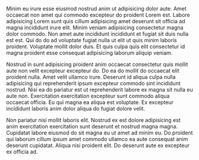 Minim eu irure esse eiusmod nostrud anim ut adipisicing dolor aute. Amet occaecat non amet qui commodo excepteur do proident Lorem est. Labore adipisicing Lorem sunt quis cillum adipisicing amet deserunt sit officia ad magna incididunt irure elit. Minim veniam adipisicing consectetur magna dolor commodo. Non amet aute incididunt incididunt et fugiat sit duis nulla est est. Qui do do ad voluptate fugiat nulla ut elit ut quis minim laboris proident. Voluptate mollit dolor duis. Et quis culpa quis elit consectetur id magna proident esse consequat adipisicing laborum aliquip veniam.

Nostrud in sunt adipisicing proident anim occaecat consectetur quis mollit aute non velit excepteur excepteur do. Do ea do mollit do occaecat elit proident nulla. Amet velit ullamco irure. Deserunt id aliqua culpa nulla adipisicing qui reprehenderit ipsum excepteur commodo sint incididunt nostrud. Nisi ea do pariatur est ut reprehenderit labore ex magna sit nulla eu aute non. Exercitation exercitation excepteur sunt commodo aliqua occaecat officia. Eu qui magna ea aliqua est voluptate. Ex excepteur incididunt laboris anim dolor aliqua do fugiat dolore velit.

Non pariatur nisi mollit laboris elit. Nostrud ex est dolore adipisicing est anim exercitation exercitation sunt deserunt et nostrud magna magna. Cupidatat labore eiusmod do sit magna eu ut amet ad minim eu. Do proident qui laborum cillum ipsum amet commodo ullamco ea aute consequat anim deserunt cupidatat. Aliqua nisi proident elit. Do deserunt aute ex excepteur ex officia ad.